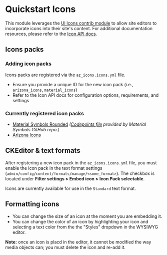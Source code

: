 # Quickstart Icons
This module leverages the [UI Icons contrib module](https://www.drupal.org/project/ui_icons) to allow site editors to incorporate icons into their site's content. For additional documentation resources, please refer to the [Icon API docs](https://www.drupal.org/docs/develop/drupal-apis/icon-api).

## Icons packs

### Adding icon packs
Icons packs are registered via the `az_icons.icons.yml` file.

- Ensure you provide a unique ID for the new icon pack (i.e., `arizona_icons`, `material_icons`)
- Refer to the Icon API docs for configuration options, requirements, and settings

### Currently registered icon packs
- [Material Symbols Rounded](https://fonts.google.com/icons?icon.style=Rounded&icon.set=Material+Symbols&icon.size=24&icon.color=%23e3e3e3) _([Codepoints file](https://github.com/google/material-design-icons/blob/master/variablefont/MaterialSymbolsRounded%5BFILL%2CGRAD%2Copsz%2Cwght%5D.codepoints) provided by Material Symbols GitHub repo.)_
- [Arizona Icons](https://digital.arizona.edu/arizona-bootstrap/v5/docs/5.0/icons/)

## CKEditor & text formats
After registering a new icon pack in the `az_icons.icons.yml` file, you must enable the icon pack in the text format settings (`admin/config/content/formats/manage/<some_format>`). The checkbox is located under **Filter settings > Embed icon > Icon Pack selectable**.

Icons are currently available for use in the `Standard` text format.


## Formatting icons
- You can change the size of an icon at the moment you are embedding it.
- You can change the color of an icon by highlighting your icon and selecting a text color from the the "Styles" dropdown in the WYSIWYG editor.

**Note:** once an icon is placd in the editor, it cannot be modified the way media objects can; you must delete the icon and re-add it.